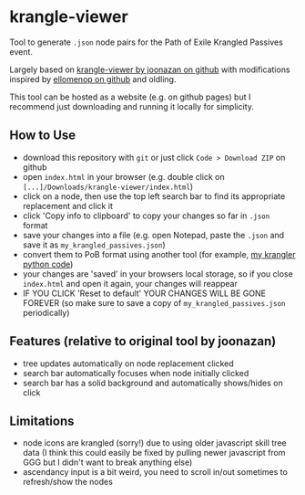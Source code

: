 # krangle-viewer

Tool to generate `.json` node pairs for the Path of Exile Krangled Passives event.

Largely based on [krangle-viewer by joonazan on github](https://github.com/joonazan/krangle-viewer/) with modifications inspired by [ellomenop on github](https://github.com/ellomenop/krangle-viewer) and oldling.

This tool can be hosted as a website (e.g. on github pages) but I recommend just downloading and running it locally for simplicity.

## How to Use
- download this repository with `git` or just click `Code > Download ZIP` on github 
- open `index.html` in your browser (e.g. double click on `[...]/Downloads/krangle-viewer/index.html`)
- click on a node, then use the top left search bar to find its appropriate replacement and click it
- click 'Copy info to clipboard' to copy your changes so far in `.json` format
- save your changes into a file (e.g. open Notepad, paste the `.json` and save it as `my_krangled_passives.json`)
- convert them to PoB format using another tool (for example, [my krangler python code](https://github.com/efunn/krangler))
- your changes are 'saved' in your browsers local storage, so if you close `index.html` and open it again, your changes will reappear
- IF YOU CLICK 'Reset to default' YOUR CHANGES WILL BE GONE FOREVER (so make sure to save a copy of `my_krangled_passives.json` periodically)

## Features (relative to original tool by joonazan)
- tree updates automatically on node replacement clicked
- search bar automatically focuses when node initially clicked
- search bar has a solid background and automatically shows/hides on click

## Limitations
- node icons are krangled (sorry!) due to using older javascript skill tree data (I think this could easily be fixed by pulling newer javascript from GGG but I didn't want to break anything else)
- ascendancy input is a bit weird, you need to scroll in/out sometimes to refresh/show the nodes

